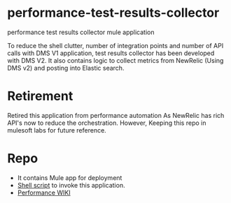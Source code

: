 # performance-test-results-collector

performance test results collector mule application

To reduce the shell clutter, number of integration points and number of API calls with DMS V1 application, test results collector has been developed with DMS V2.
It also contains logic to collect metrics from NewRelic (Using DMS v2) and posting into Elastic search.

# Retirement

Retired this application from performance automation As NewRelic has rich API's now to reduce the orchestration. However, Keeping this repo in mulesoft labs for future reference.

# Repo

- It contains Mule app for deployment
- [Shell script][1] to invoke this application.
- [Performance WIKI][2]


[1]:https://github.com/mulesoft-labs/performance-test-results-collector/blob/master/collect_and_push_results_to_elastic_v3.sh
[2]:https://wiki.corp.mulesoft.com/pages/viewpage.action?spaceKey=PERF&title=Perf+Utility+Mule+Applications
